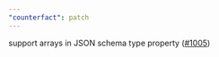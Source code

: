 ```yaml
---
"counterfact": patch
---
```


support arrays in JSON schema type property ([#1005](https://github.com/pmcelhaney/counterfact/issues/1005))
